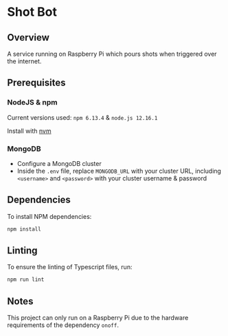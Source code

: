 # Shot Bot

## Overview
A service running on Raspberry Pi which pours shots when triggered over the internet.

## Prerequisites

### NodeJS & npm
Current versions used: `npm 6.13.4` & `node.js 12.16.1`

Install with [nvm](https://github.com/creationix/nvm)

### MongoDB
- Configure a MongoDB cluster
- Inside the `.env` file, replace `MONGODB_URL` with your cluster URL, including `<username>` and `<password>` with your cluster username & password

## Dependencies
To install NPM dependencies:

```bash
npm install
```

## Linting
To ensure the linting of Typescript files, run:

```bash
npm run lint
```

## Notes
This project can only run on a Raspberry Pi due to the hardware requirements of the dependency `onoff`.